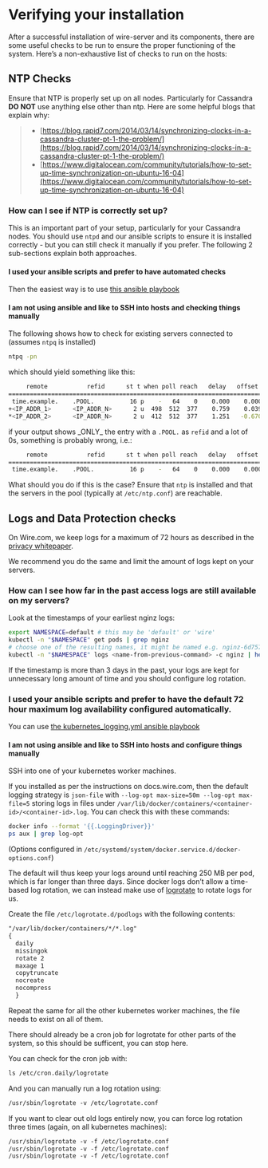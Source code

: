 <a id="checks"></a>

# Verifying your installation

After a successful installation of wire-server and its components, there are some useful checks to be run to ensure the proper functioning of the system. Here’s a non-exhaustive list of checks to run on the hosts:

<a id="ntp-check"></a>

## NTP Checks

Ensure that NTP is properly set up on all nodes. Particularly for Cassandra **DO NOT** use anything else other than ntp. Here are some helpful blogs that explain why:

> - [https://blog.rapid7.com/2014/03/14/synchronizing-clocks-in-a-cassandra-cluster-pt-1-the-problem/](https://blog.rapid7.com/2014/03/14/synchronizing-clocks-in-a-cassandra-cluster-pt-1-the-problem/)
> - [https://www.digitalocean.com/community/tutorials/how-to-set-up-time-synchronization-on-ubuntu-16-04](https://www.digitalocean.com/community/tutorials/how-to-set-up-time-synchronization-on-ubuntu-16-04)

### How can I see if NTP is correctly set up?

This is an important part of your setup, particularly for your Cassandra nodes. You should use `ntpd` and our ansible scripts to ensure it is installed correctly - but you can still check it manually if you prefer. The following 2 sub-sections explain both approaches.

#### I used your ansible scripts and prefer to have automated checks

Then the easiest way is to use [this ansible playbook](https://github.com/wireapp/wire-server-deploy/blob/develop/ansible/cassandra-verify-ntp.yml)

#### I am not using ansible and like to SSH into hosts and checking things manually

The following shows how to check for existing servers connected to (assumes `ntpq` is installed)

```sh
ntpq -pn
```

which should yield something like this:

```sh
     remote           refid      st t when poll reach   delay   offset  jitter
==============================================================================
 time.example.    .POOL.          16 p    -   64    0    0.000    0.000   0.000
+<IP_ADDR_1>      <IP_ADDR_N>      2 u  498  512  377    0.759    0.039   0.081
*<IP_ADDR_2>      <IP_ADDR_N>      2 u  412  512  377    1.251   -0.670   0.063
```

if your output shows \_ONLY_ the entry with a `.POOL.` as `refid` and a lot of 0s, something is probably wrong, i.e.:

```sh
     remote           refid      st t when poll reach   delay   offset  jitter
==============================================================================
 time.example.    .POOL.          16 p    -   64    0    0.000    0.000   0.000
```

What should you do if this is the case? Ensure that `ntp` is installed and that the servers in the pool (typically at `/etc/ntp.conf`) are reachable.

<a id="logrotation-check"></a>

## Logs and Data Protection checks

On Wire.com, we keep logs for a maximum of 72 hours as described in the [privacy whitepaper](https://wire-docs.wire.com/download/Wire+Privacy+Whitepaper.pdf).

We recommend you do the same and limit the amount of logs kept on your servers.

### How can I see how far in the past access logs are still available on my servers?

Look at the timestamps of your earliest nginz logs:

```sh
export NAMESPACE=default # this may be 'default' or 'wire'
kubectl -n "$NAMESPACE" get pods | grep nginz
# choose one of the resulting names, it might be named e.g. nginz-6d75755c5c-h9fwn
kubectl -n "$NAMESPACE" logs <name-from-previous-command> -c nginz | head -10
```

If the timestamp is more than 3 days in the past, your logs are kept for unnecessary long amount of time and you should configure log rotation.

### I used your ansible scripts and prefer to have the default 72 hour maximum log availability configured automatically.

You can use [the kubernetes_logging.yml ansible playbook](https://github.com/wireapp/wire-server-deploy/blob/develop/ansible/kubernetes_logging.yml)

#### I am not using ansible and like to SSH into hosts and configure things manually

SSH into one of your kubernetes worker machines.

If you installed as per the instructions on docs.wire.com, then the default logging strategy is `json-file` with `--log-opt max-size=50m --log-opt max-file=5` storing logs in files under `/var/lib/docker/containers/<container-id>/<container-id>.log`. You can check this with these commands:

```sh
docker info --format '{{.LoggingDriver}}'
ps aux | grep log-opt
```

(Options configured in `/etc/systemd/system/docker.service.d/docker-options.conf`)

The default will thus keep your logs around until reaching 250 MB per pod, which is far longer than three days. Since docker logs don’t allow a time-based log rotation, we can instead make use of [logrotate](https://linux.die.net/man/8/logrotate) to rotate logs for us.

Create the file `/etc/logrotate.d/podlogs` with the following contents:

<!-- NOTE: in case you change these docs, also make sure to update the actual code
 under https://github.com/wireapp/wire-server-deploy/blob/develop/ansible/kubernetes_logging.yml -->
```default
"/var/lib/docker/containers/*/*.log"
{
  daily
  missingok
  rotate 2
  maxage 1
  copytruncate
  nocreate
  nocompress
  }
```

Repeat the same for all the other kubernetes worker machines, the file needs to exist on all of them.

There should already be a cron job for logrotate for other parts of the system, so this should be sufficent, you can stop here.

You can check for the cron job with:

```default
ls /etc/cron.daily/logrotate
```

And you can manually run a log rotation using:

```default
/usr/sbin/logrotate -v /etc/logrotate.conf
```

If you want to clear out old logs entirely now, you can force log rotation three times (again, on all kubernetes machines):

```default
/usr/sbin/logrotate -v -f /etc/logrotate.conf
/usr/sbin/logrotate -v -f /etc/logrotate.conf
/usr/sbin/logrotate -v -f /etc/logrotate.conf
```
